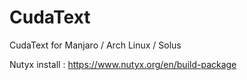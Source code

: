 # CudaText
CudaText for Manjaro / Arch Linux / Solus

Nutyx install :
https://www.nutyx.org/en/build-package
